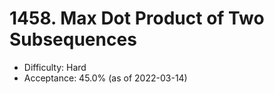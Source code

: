 # 1458. Max Dot Product of Two Subsequences
- Difficulty: Hard
- Acceptance: 45.0% (as of 2022-03-14)
